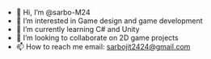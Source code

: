 - 👋 Hi, I’m @sarbo-M24
- 👀 I’m interested in Game design and game development
- 🌱 I’m currently learning C# and Unity 
- 💞️ I’m looking to collaborate on 2D game projects
- 📫 How to reach me email: sarbojit2424@gmail.com 

<!---
sarbo-M24/sarbo-M24 is a ✨ special ✨ repository because its `README.md` (this file) appears on your GitHub profile.
You can click the Preview link to take a look at your changes.
--->
